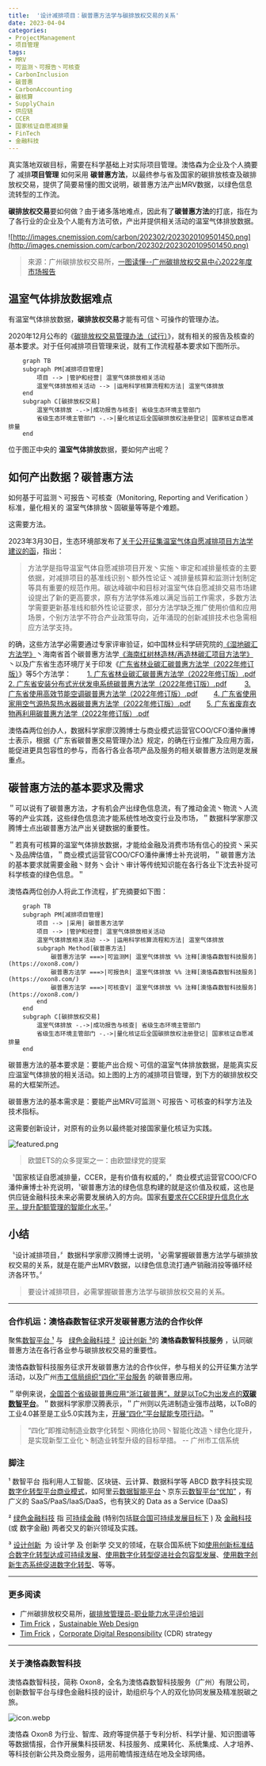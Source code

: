 ```yaml
---
title:  '设计减排项目：碳普惠方法学与碳排放权交易的关系'
date: 2023-04-04
categories:
- ProjectManagement
- 项目管理
tags:
- MRV
- 可监测丶可报告丶可核查
- CarbonInclusion
- 碳普惠
- CarbonAccounting
- 碳核算
- SupplyChain
- 供应链
- CCER
- 国家核证自愿减排量
- FinTech
- 金融科技
---
```


真实落地双碳目标，需要在科学基础上对实际项目管理。澳恪森为企业及个人摘要了 减排**项目管理** 如何采用 **碳普惠方法**，以最终参与省及国家的碳排放核查及碳排放权交易，提供了简要易懂的图文说明，碳普惠方法产出MRV数据，以绿色信息流转型的工作流。

<!--more-->

**碳排放权交易**要如何做？由于诸多落地难点，因此有了**碳普惠方法**的打底，指在为了各行业的企业及个人能有方法可依，产出并提供相关活动的温室气体排放数据。

![http://images.cnemission.com/carbon/202302/2023020109501450.png](http://images.cnemission.com/carbon/202302/2023020109501450.png)
> 來源：广州碳排放权交易所，[一图读懂--广州碳排放权交易中心2022年度市场报告](https://www.cnemission.com/article/news/jysdt/202301/20230100002836.shtml)

## 温室气体排放数据难点

有温室气体排放数据，**碳排放权交易**才能有可信丶可操作的管理办法。

2020年12月公布的《[碳排放权交易管理办法（试行）](http://www.gov.cn/zhengce/zhengceku/2021-01/06/content_5577360.htm)》，就有相关的报告及核查的基本要求。对于任何减排项目管理来说，就有工作流程基本要求如下图所示。


```mermaid
    graph TB
    subgraph PM[减排项目管理]
        项目 --> |管护和经营| 温室气体排放相关活动
        温室气体排放相关活动 --> |运用科学核算流程和方法| 温室气体排放
    end
    subgraph C[碳排放权交易]
        温室气体排放 -.->|成功报告与核查| 省级生态环境主管部门 
        省级生态环境主管部门 -.->|量化核证后全国碳排放权注册登记| 国家核证自愿减排量 
    end
```

位于图正中央的 **温室气体排放**数据，要如何产出呢？

## 如何产出数据？碳普惠方法

如何基于可监测丶可报告丶可核查（Monitoring, Reporting and Verification ）标准，量化相关的 温室气体排放丶固碳量等等是个难题。

这需要方法。

2023年3月30日，生态环境部发布了[关于公开征集温室气体自愿减排项目方法学建议的函](https://www.mee.gov.cn/xxgk2018/xxgk/xxgk06/202303/t20230330_1024693.html)，指出：

> 方法学是指导温室气体自愿减排项目开发丶实施丶审定和减排量核查的主要依据，对减排项目的基准线识别丶额外性论证丶减排量核算和监测计划制定等具有重要的规范作用。碳达峰碳中和目标对温室气体自愿减排交易市场建设提出了新的更高要求，原有方法学体系难以满足当前工作需求，多数方法学需要更新基准线和额外性论证要求，部分方法学缺乏推广使用价值和应用场景，个别方法学不符合产业政策导向，近年涌现的创新减排技术也急需相应方法学支持。

的确，这些方法学必需要通过专家评审验证，如中国林业科学研究院的[《湿地碳汇方法学》](http://www.caf.ac.cn/info/1041/19669.htm)丶海南省首个碳普惠方法学[《海南红树林造林/再造林碳汇项目方法学》](https://new.qq.com/rain/a/20230327A0508600)丶以及广东省生态环境厅关于印发《[广东省林业碳汇碳普惠方法学（2022年修订版）](http://gdee.gd.gov.cn/shbtwj/content/post_3993031.html)》等5个方法学：
　　[1. 广东省林业碳汇碳普惠方法学（2022年修订版）.pdf](http://gdee.gd.gov.cn/attachment/0/496/496642/3993031.pdf)
　　[2. 广东省安装分布式光伏发电系统碳普惠方法学（2022年修订版）.pdf](http://gdee.gd.gov.cn/attachment/0/496/496631/3993031.pdf) 
　　[3. 广东省使用高效节能空调碳普惠方法学（2022年修订版）.pdf](http://gdee.gd.gov.cn/attachment/0/496/496638/3993031.pdf)
　　[4. 广东省使用家用空气源热泵热水器碳普惠方法学（2022年修订版）.pdf](http://gdee.gd.gov.cn/attachment/0/496/496633/3993031.pdf)
　　[5. 广东省废弃衣物再利用碳普惠方法学（2022年修订版）.pdf](http://gdee.gd.gov.cn/attachment/0/496/496634/3993031.pdf)

澳恪森两位创办人，数据科学家廖汉腾博士与商业模式运营官COO/CFO潘仲亷博士表示，根据《广东省碳普惠交易管理办法》规定，的确在行业推广及应用方面，能促进更具包容性的参与，而各行各业各项产品及服务的相关碳普惠方法则是发展重点。

## 碳普惠方法的基本要求及需求

＂可以说有了碳普惠方法，才有机会产出绿色信息流，有了推动金流丶物流丶人流等的产业实践，这些绿色信息流才能系统性地改变行业及市场，＂数据科学家廖汉腾博士点出碳普惠方法产出关键数据的重要性。

＂若真有可核算的温室气体排放数据，才能给金融及消费市场有信心的投资丶采买丶及品牌估值，＂商业模式运营官COO/CFO潘仲亷博士补充说明，＂碳普惠方法的基本要求就需要金融丶财务丶会计丶审计等传统知识能在各行各业下沈去补捉可科学核查的绿色信息。＂

澳恪森两位创办人将此工作流程，扩充摘要如下图：


```mermaid
    graph TB
    subgraph PM[减排项目管理]
        项目 --> |采用| 碳普惠方法学 
        项目 --> |管护和经营| 温室气体排放相关活动
        温室气体排放相关活动 --> |运用科学核算流程和方法| 温室气体排放
	    subgraph Method[碳普惠方法]
	        碳普惠方法学 ===>|可监测M| 温室气体排放 %% 注释[澳恪森数智科技服务](https://oxon8.com/)
	        碳普惠方法学 ===>|可报告R| 温室气体排放 %% 注释[澳恪森数智科技服务](https://oxon8.com/)
	        碳普惠方法学 ===>|可核查V| 温室气体排放 %% 注释[澳恪森数智科技服务](https://oxon8.com/)
	    end
    end
    subgraph C[碳排放权交易]
        温室气体排放 -.->|成功报告与核查| 省级生态环境主管部门 
        省级生态环境主管部门 -.->|量化核证后全国碳排放权注册登记| 国家核证自愿减排量 
    end
```


碳普惠方法的基本要求是：要能产出合规丶可信的温室气体排放数据，是能真实反应温室气体排放的相关活动。如上图的上方的减排项目管理，到下方的碳排放权交易的大框架所述。

碳普惠方法的基本需求是：要能产出MRV可监测丶可报告丶可核查的科学方法及技术指标。

这需要创新设计，对原有的业务以最终能对接国家量化核证为实践。


![featured.png](./featured.png)

>  欧盟ETS的众多提案之一：由欧盟绿党的提案

〝国家核证自愿减排量，CCER，是有价值有权威的，〞商业模式运营官COO/CFO潘仲亷博士补充说明，〝碳普惠方法的绿色信息构建的就是这价值及权威，这也是供应链金融科技未来必需要发展纳入的方向。国家[有要求在CCER提升信息化水平，提升配额管理的智能化水平](http://www.gov.cn/zhengce/zhengceku/2023-03/16/content_5747106.htm)。〞


## 小结


〝设计减排项目，〞数据科学家廖汉腾博士说明，〝必需掌握碳普惠方法学与碳排放权交易的关系，就是在能产出MRV数据，以绿色信息流打通产销融消投等循环经济各环节。〞

>要设计减排项目，必需掌握碳普惠方法学与碳排放权交易的关系。


-----

### 合作机运：澳恪森数智征求开发碳普惠方法的合作伙伴

聚焦<span class="highlight-container highlight-yellow"><span class="highlight"><a href="#脚注">数智平台 ¹</a></span></span> 与   <span class="highlight-container highlight-green"><span class="highlight"><a href="#脚注">绿色金融科技 ²</a></span></span>  <span class="highlight-container highlight-fushia"><span class="highlight"><a href="#脚注">设计创新 ³</a></span></span>的 **澳恪森数智科技服务** ，认同碳普惠方法在各行各业参与碳排放权交易的重要性。

澳恪森数智科技服务征求开发碳普惠方法的合作伙伴，参与相关的公开征集方法学活动，以及广州[市工信局组织“四化”平台服务](https://gz.gov.cn/xw/zwlb/bmdt/content/post_8809369.html)
的碳普惠应用。

＂举例来说，[全国首个省级碳普惠应用“浙江碳普惠”，就是以ToC为出发点的**双碳数智平台**](https://www.eco.gov.cn/news_info/53945.html)。＂数据科学家廖汉腾表示，＂广州则以先进制造业强市战略，以ToB的工业4.0甚至是工业5.0实践为主，[开展“四化”平台赋能专项行动](https://gz.gov.cn/ysgz/xwdt/ysdt/content/mpost_8787864.html)。＂

> “四化”即推动制造业数字化转型丶网络化协同丶智能化改造丶绿色化提升，是实现新型工业化丶制造业转型升级的目标举措。
>  -- 广州市工信系统



### 脚注

¹ 数智平台 指利用人工智能、区块链、云计算、数据科学等 ABCD 数字科技实现[数字化转型](http://www.sasac.gov.cn/n4470048/n13461446/n15927611/n16058233/c16135120/content.html)[平台商业模式](https://www2.deloitte.com/cn/zh/pages/soe/articles/soe-digital-transformation-2.html)，如阿里云[数据智能平台](https://datapaas.aliyun.com)丶京东云[数智平台“优加”](http://www.21jingji.com/article/20230323/herald/fe6ebc956c6d6e11f7887c21cbe0a86e.html) ，有广义的 SaaS/PaaS/IaaS/DaaS，也有狭义的 Data as a Service (DaaS)<br/>

² [绿色金融科技](https://link.springer.com/chapter/10.1007/978-3-319-76014-8_11) 指 [可持续金融](https://www.unep.org/regions/asia-and-pacific/regional-initiatives/supporting-resource-efficiency/green-financing) (特别包括[联合国可持续发展目标下](https://www.un.org/en/digital-financing-taskforce) ) 及 [金融科技](https://www.sciencedirect.com/topics/economics-econometrics-and-finance/fintech) (或 数字金融) 两者交叉的新兴领域及实践。<br/>

³ [设计创新](https://www.sciencedirect.com/topics/social-sciences/design-innovation)  为 设计学 及 创新学 交叉的领域，在联合国系统下如[使用创新标准结合数字化转型达成可持续发展](https://www.unido.org/news/unido-promotes-innovation-standards-and-digital-transformation-achieve-sdgs)、[使用数字化转型促进社会包容型发展](https://www.un.org/development/desa/dspd/2021/02/digital-technologies-for-social-inclusion/)、[使用数字创新生态系统促进数字化转型](https://www.itu.int/itu-d/sites/innovation/)、等等。


-----
### 更多阅读
* 广州碳排放权交易所，[碳排放管理员-职业能力水平评价培训](https://www.cnemission.com/article/course/kcsz/202302/20230200002858.shtml)
* [Tim Frick](https://www.mightybytes.com/blog/author/timfrick/ "Posts by Tim Frick") ，[Sustainable Web Design](https://www.mightybytes.com/blog/tag/sustainablewebdesign/)
* [Tim Frick](https://www.mightybytes.com/blog/author/timfrick/ "Posts by Tim Frick") ，[Corporate Digital Responsibility](https://www.mightybytes.com/blog/what-is-corporate-digital-responsibility/) (CDR) strategy

---

### 关于澳恪森数智科技

澳恪森数智科技，简称 Oxon8，全名为澳恪森数智科技服务（广州）有限公司，创新数智平台与绿色金融科技的设计，助组织与个人的双化协同发展及精准脱碳之旅。

![icon.webp](icon.webp)

澳恪森 Oxon8 为行业、智库、政府等提供基于专利分析、科学计量、知识图谱等等数据情报，合作开展集科技研发、科技服务、成果转化、系统集成、人才培养、等科技创新公共及商业服务，运用前瞻情报连结在地及全球网络。

